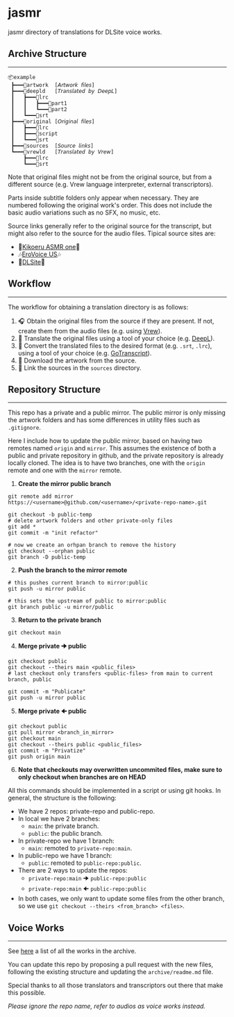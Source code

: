 # jasmr
jasmr directory of translations for DLSite voice works.

## Archive Structure
---
```
📦example
 ┣━━━📂artwork  [𝘈𝘳𝘵𝘸𝘰𝘳𝘬 𝘧𝘪𝘭𝘦𝘴]
 ┣━━━📂deepld   [𝘛𝘳𝘢𝘯𝘴𝘭𝘢𝘵𝘦𝘥 𝘣𝘺 𝘋𝘦𝘦𝘱𝘓]
 ┃   ┣━━━📂lrc
 ┃   ┃   ┣━━━📂part1
 ┃   ┃   ┗━━━📂part2
 ┃   ┗━━━📂srt
 ┣━━━📂original [𝘖𝘳𝘪𝘨𝘪𝘯𝘢𝘭 𝘧𝘪𝘭𝘦𝘴]
 ┃   ┣━━━📂lrc
 ┃   ┣━━━📂script
 ┃   ┗━━━📂srt
 ┣━━━📂sources  [𝘚𝘰𝘶𝘳𝘤𝘦 𝘭𝘪𝘯𝘬𝘴]
 ┗━━━📂vrewld   [𝘛𝘳𝘢𝘯𝘴𝘭𝘢𝘵𝘦𝘥 𝘣𝘺 𝘝𝘳𝘦𝘸]
     ┣━━━📂lrc
     ┗━━━📂srt
```
Note that original files might not be from the original source, but from a different source (e.g. Vrew language interpreter, external transcriptors).

Parts inside subtitle folders only appear when necessary.
They are numbered following the original work's order.
This does not include the basic audio variations such as no SFX, no music, etc.

Source links generally refer to the original source for the transcript, but might also refer to the source for the audio files.
Tipical source sites are:
- 💞[Kikoeru ASMR one](https://www.asmr.one/works)💞
- 🎶[EroVoice US](https://dl.erovoice.us/)🎶
- 🌺[DLSite](https://www.dlsite.com/)🌺

## Workflow
---
The workflow for obtaining a translation directory is as follows:
1. 🎧 Obtain the original files from the source if they are present. If not, create them from the audio files (e.g. using [Vrew](https://vrew.voyagerx.com/)).
2. 💬 Translate the original files using a tool of your choice (e.g. [DeepL](https://www.deepl.com/translator)).
3. 📝 Convert the translated files to the desired format (e.g. `.srt`, `.lrc`), using a tool of your choice (e.g. [GoTranscript](https://gotranscript.com/subtitle-converter)).
4. 🎨 Download the artwork from the source.
5. 🔖 Link the sources in the `sources` directory.

## Repository Structure
---
This repo has a private and a public mirror.
The public mirror is only missing the artwork folders and has some differences in utility files such as `.gitignore`.

Here I include how to update the public mirror, based on having two remotes named `origin` and `mirror`.
This assumes the existence of both a public and private repository in github, and the private repository is already locally cloned.
The idea is to have two branches, one with the `origin` remote and one with the `mirror` remote.

1. **Create the mirror public branch** 
```
git remote add mirror https://<username>@github.com/<username>/<private-repo-name>.git

git checkout -b public-temp
# delete artwork folders and other private-only files
git add *
git commit -m "init refactor"

# now we create an orhpan branch to remove the history
git checkout --orphan public
git branch -D public-temp
```
2. **Push the branch to the mirror remote**
```
# this pushes current branch to mirror:public
git push -u mirror public

# this sets the upstream of public to mirror:public
git branch public -u mirror/public
```
3. **Return to the private branch**
```
git checkout main
```
4. **Merge private 🠊 public**
```
git checkout public
git checkout --theirs main <public_files>
# last checkout only transfers <public-files> from main to current branch, public

git commit -m "Publicate"
git push -u mirror public
```
5. **Merge private 🠈 public**
```
git checkout public
git pull mirror <branch_in_mirror>
git checkout main
git checkout --theirs public <public_files>
git commit -m "Privatize"
git push origin main
```
6. **Note that checkouts may overwritten uncommited files, make sure to only checkout when branches are on HEAD**

All this commands should be implemented in a script or using git hooks.
In general, the structure is the following:
* We have 2 repos: private-repo and public-repo.
* In local we have 2 branches:
    * `main`: the private branch.
    * `public`: the public branch.
* In private-repo we have 1 branch:
    * `main`: remoted to `private-repo:main`.
* In public-repo we have 1 branch:
    * `public`: remoted to `public-repo:public`.
* There are 2 ways to update the repos:
    * `private-repo:main` 🠊 `public-repo:public`
    * `private-repo:main` 🠈 `public-repo:public`
* In both cases, we only want to update some files from the other branch, so we use `git checkout --theirs <from_branch> <files>`.

## Voice Works
---
See [here](archive/readme.md) a list of all the works in the archive.

You can update this repo by proposing a pull request with the new files, following the existing structure and updating the `archive/readme.md` file.

Special thanks to all those translators and transcriptors out there that make this possible.

*Please ignore the repo name, refer to audios as voice works instead.*